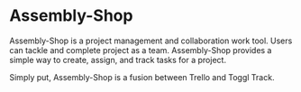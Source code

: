 # Assembly-Shop

Assembly-Shop is a project management and collaboration work tool. Users can tackle and complete project as a team. Assembly-Shop provides a simple way to create, assign, and track tasks for a project.

Simply put, Assembly-Shop is a fusion between Trello and Toggl Track.
